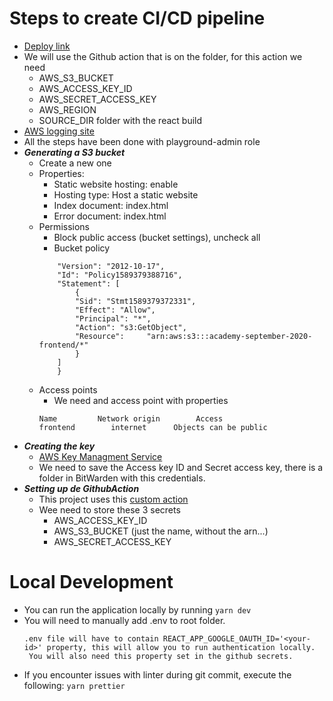 # Steps to create CI/CD pipeline

- [Deploy link](http://all-aboard-fe.s3-website.eu-west-2.amazonaws.com/)
- We will use the Github action that is on the folder, for this action we need
  - AWS_S3_BUCKET
  - AWS_ACCESS_KEY_ID
  - AWS_SECRET_ACCESS_KEY
  - AWS_REGION
  - SOURCE_DIR folder with the react build
- [AWS logging site](https://codurance-sso.awsapps.com/start/)
- All the steps have been done with playground-admin role
- **_Generating a S3 bucket_**
  - Create a new one
  - Properties:
    - Static website hosting: enable
    - Hosting type: Host a static website
    - Index document: index.html
    - Error document: index.html
  - Permissions
    - Block public access (bucket settings), uncheck all
    - Bucket policy
    ```{
        "Version": "2012-10-17",
        "Id": "Policy1589379388716",
        "Statement": [
            {
            "Sid": "Stmt1589379372331",
            "Effect": "Allow",
            "Principal": "*",
            "Action": "s3:GetObject",
            "Resource":     "arn:aws:s3:::academy-september-2020-frontend/*"
            }
        ]
        }
    ```
  - Access points
    - We need and access point with properties
    ```
    Name         Network origin        Access
    frontend        internet      Objects can be public
    ```
- **_Creating the key_**
  - [AWS Key Managment Service](https://eu-west-2.console.aws.amazon.com/kms/home?region=eu-west-2#/kms/home)
  - We need to save the Access key ID and Secret access key, there is a folder in BitWarden with this credentials.
- **_Setting up de GithubAction_**
  - This project uses this [custom action](https://github.com/marketplace/actions/react-deploy-to-s3)
  - Wee need to store these 3 secrets
    - AWS_ACCESS_KEY_ID
    - AWS_S3_BUCKET (just the name, without the arn...)
    - AWS_SECRET_ACCESS_KEY

# Local Development

- You can run the application locally by running
  `yarn dev`
- You will need to manually add .env to root folder.
  ```
  .env file will have to contain REACT_APP_GOOGLE_OAUTH_ID='<your-id>' property, this will allow you to run authentication locally.
   You will also need this property set in the github secrets.
  ```
- If you encounter issues with linter during git commit, execute the following:
  `yarn prettier`
